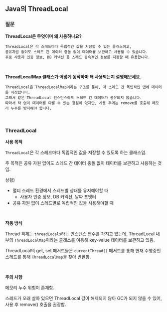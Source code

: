 ## Java의 ThreadLocal

### 질문

**ThreadLocal은 무엇이며 왜 사용하나요?**

    ThreadLocal은 각 스레드마다 독립적인 값을 저장할 수 있는 클래스이고,
    공유자원 없이도 스레드 간 데이터 충돌 없이 데이터를 보관하고 사용할 수 있습니다.
    주로 사용자 인증 정보, DB 커넥션 등 스레드 종속적인 정보를 저장할 때 유용합니다.

<br>

**ThreadLocalMap 클래스가 어떻게 동작하며 왜 사용되는지 설명해보세요.**

    ThreadLocal은 ThreadLocalMap이라는 구조를 통해, 각 스레드 간 독립적인 맵에 데이터를 저장합니다.
    그래서 같은 ThreadLocal 인스턴스라도 스레드 간 데이터가 공유되지 않습니다.
    따라서 락 없이 데이터를 다룰 수 있는 장점이 있지만, 사용 후에는 remove를 호출해 메모리 누수를 방지해야 합니다.

<br>

### ThreadLocal

**사용 목적**

`ThreadLocal`은 각 스레드마다 독립적인 값을 저장할 수 있도록 하는 클래스임.

주 목적은 공유 자원 없이도 스레드 간 데이터 충돌 없이 데이터를 보관하고 사용하는 것임.

상황)
- 멀티 스레드 환경에서 스레드별 상태를 유지해야할 때
  - 사용자 인증 정보, DB 커넥션, 날짜 포맷터
- 공유 자원 없이 스레드별로 독립적인 값을 사용해야할 때

<br>

**작동 방식**

Thread 객체는 `threadLocals`라는 인스턴스 변수를 가지고 있는데,
ThreadLocal 내부의 `ThreadLocalMap`이라는 클래스를 이용해 key-value 데이터를 보관하고 있음.

ThreadLocal의 get, set 메서드들은 `currentThread()` 메서드를 통해 현재 수행중인 스레드를 통해 `ThreadLocalMap`을 찾아 반환함.

<br>

**주의 사항**

메모리 누수 위험이 존재함.

스레드가 오래 살아 있으면 ThreadLocal 값이 해제되지 않아 GC가 되지 않을 수 있어, 사용 후 remove() 호출을 권장함.